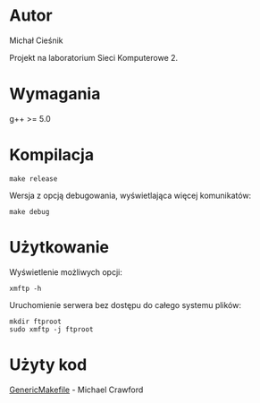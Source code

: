 # Autor
Michał Cieśnik

Projekt na laboratorium Sieci Komputerowe 2.

# Wymagania
g++ >= 5.0

# Kompilacja
```
make release
```
Wersja z opcją debugowania, wyświetlająca więcej komunikatów:
```
make debug
```

# Użytkowanie
Wyświetlenie możliwych opcji:
```
xmftp -h
```
Uruchomienie serwera bez dostępu do całego systemu plików:
```
mkdir ftproot
sudo xmftp -j ftproot
```

# Użyty kod
[GenericMakefile](https://github.com/mbcrawfo/GenericMakefile) - Michael Crawford
